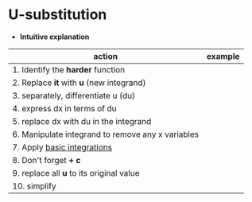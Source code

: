 # U-substitution

* __Intuitive explanation__
 
| action                                                       | example |
| ------------------------------------------------------------ | ------- |
| 1. Identify the __harder__ function                          |         |
| 2.  Replace __it__ with __u__ (new integrand)                |         |
| 3. separately, differentiate u (du)                          |         |
| 4. express dx in terms of du                                 |         |
| 5. replace dx with du in the integrand                       |         |
| 6. Manipulate integrand to remove any x variables            |         |
| 7. Apply [basic integrations]("./01.2-basic-integration.md") |         |
| 8. Don't forget __+ c__                                      |         |
| 9. replace all __u__ to its original value                   |         |
| 10. simplify                                                 |         |

